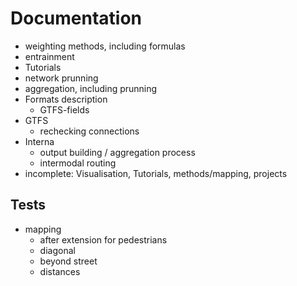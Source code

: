 # Documentation
* weighting methods, including formulas
* entrainment
* Tutorials
* network prunning
* aggregation, including prunning
* Formats description
    * GTFS-fields
* GTFS
    * rechecking connections
* Interna
    * output building / aggregation process
    * intermodal routing
* incomplete: Visualisation, Tutorials, methods/mapping, projects

## Tests
* mapping
    * after extension for pedestrians
    * diagonal
    * beyond street
    * distances
